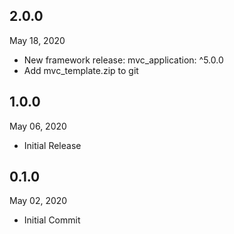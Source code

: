 ## 2.0.0
 May 18, 2020
- New framework release: mvc_application: ^5.0.0
- Add mvc_template.zip to git

## 1.0.0
 May 06, 2020
- Initial Release

## 0.1.0
 May 02, 2020
- Initial Commit
